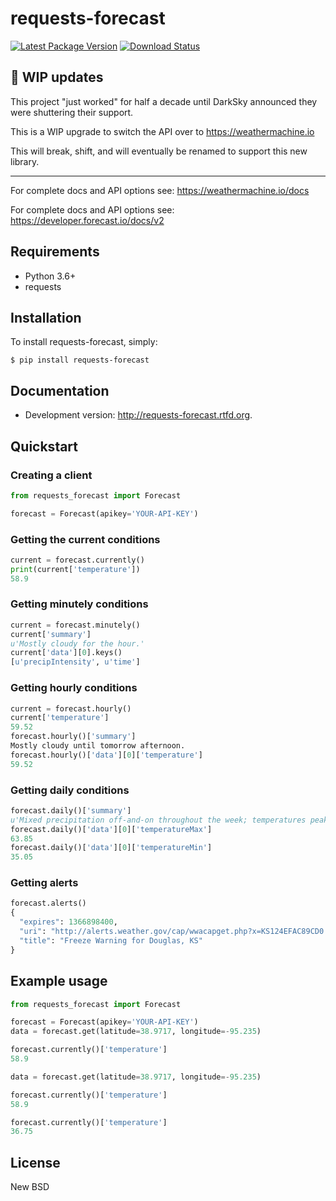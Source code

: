 # requests-forecast

[![](https://badge.fury.io/py/requests-forecast.png "Latest Package Version")](http://badge.fury.io/py/requests-forecast)
[![](https://pypip.in/d/requests-forecast/badge.png "Download Status")](https://pypi.org/project/requests-forecast/)

## :construction: WIP updates

This project "just worked" for half a decade until DarkSky announced they were shuttering their support.

This is a WIP upgrade to switch the API over to https://weathermachine.io

This will break, shift, and will eventually be renamed to support this new library.

----

For complete docs and API options see: https://weathermachine.io/docs

For complete docs and API options see: https://developer.forecast.io/docs/v2

## Requirements

* Python 3.6+
* requests

## Installation

To install requests-forecast, simply:

```shell
$ pip install requests-forecast
```

## Documentation

- Development version: http://requests-forecast.rtfd.org.

## Quickstart

### Creating a client

```python
from requests_forecast import Forecast

forecast = Forecast(apikey='YOUR-API-KEY')
```

### Getting the current conditions

```python
current = forecast.currently()
print(current['temperature'])
58.9
```

### Getting minutely conditions

```python
current = forecast.minutely()
current['summary']
u'Mostly cloudy for the hour.'
current['data'][0].keys()
[u'precipIntensity', u'time']
```

### Getting hourly conditions

```python
current = forecast.hourly()
current['temperature']
59.52
forecast.hourly()['summary']
Mostly cloudy until tomorrow afternoon.
forecast.hourly()['data'][0]['temperature']
59.52
```

### Getting daily conditions

```python
forecast.daily()['summary']
u'Mixed precipitation off-and-on throughout the week; temperatures peaking at 70\xb0 on Sunday.'
forecast.daily()['data'][0]['temperatureMax']
63.85
forecast.daily()['data'][0]['temperatureMin']
35.05
```

### Getting alerts

```python
forecast.alerts()
{
  "expires": 1366898400,
  "uri": "http://alerts.weather.gov/cap/wwacapget.php?x=KS124EFAC89CD0.FreezeWarning.124EFAD6F320KS.TOPNPWTOP.8ab7d76a4db42b9136a1a6849a631097",
  "title": "Freeze Warning for Douglas, KS"
}
```

## Example usage

```python
from requests_forecast import Forecast

forecast = Forecast(apikey='YOUR-API-KEY')
data = forecast.get(latitude=38.9717, longitude=-95.235)

forecast.currently()['temperature']
58.9

data = forecast.get(latitude=38.9717, longitude=-95.235)

forecast.currently()['temperature']
58.9

forecast.currently()['temperature']
36.75
```

## License

New BSD
